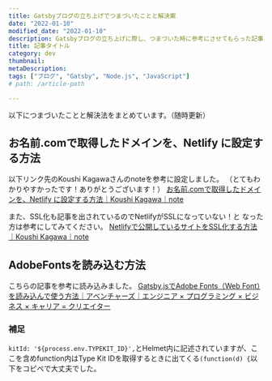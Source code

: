 ```yaml
---
title: Gatsbyブログの立ち上げでつまづいたことと解決案
date: "2022-01-10"
modified_date: "2022-01-10"
description: Gatsbyブログの立ち上げに際し、つまづいた時に参考にさせてもらった記事をまとめました。
title: 記事タイトル
category: dev
thumbnail:
metaDescription:
tags: ["ブログ", "Gatsby", "Node.js", "JavaScript"]
# path: /article-path

---
```


以下につまづいたことと解決法をまとめています。（随時更新）
## お名前.comで取得したドメインを、Netlify に設定する方法
以下リンク先のKoushi Kagawaさんのnoteを参考に設定しました。
（とてもわかりやすかったです！ありがとうございます！）
[お名前.comで取得したドメインを、Netlify に設定する方法｜Koushi Kagawa｜note](https://note.com/koushikagawa/n/n407cde93bdca)

また、SSL化も記事を出されているのでNetlifyがSSLになっていない！と
なった方は参考にしてみてください。
[Netlifyで公開しているサイトをSSL化する方法｜Koushi Kagawa｜note](https://note.com/koushikagawa/n/n23c0783bf05e)

## AdobeFontsを読み込む方法
こちらの記事を参考に読み込みました。
[Gatsby.jsでAdobe Fonts（Web Font）を読み込んで使う方法｜アベンチャーズ｜エンジニア × プログラミング × ビジネス × キャリア = クリエイター](https://aventures.io/posts/87)

### 補足
`kitId: '${process.env.TYPEKIT_ID}',`とHelmet内に記述されていますが、ここを含めfunction内はType Kit IDを取得するときに出てくる`(function(d) {`以下をコピペで大丈夫でした。